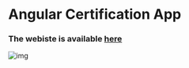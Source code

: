 # Angular Certification App

### The webiste is available [here](https://danny-ng-certification.herokuapp.com "angular certifiction app")

![img](https://user-images.githubusercontent.com/35780000/156907283-b2560837-30a2-4d4f-b293-7f963181bf68.png)
